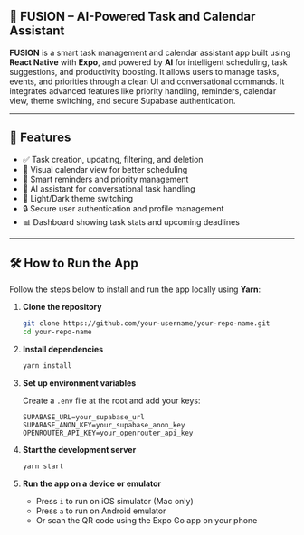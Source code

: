 ## 📌 FUSION – AI-Powered Task and Calendar Assistant

**FUSION** is a smart task management and calendar assistant app built using **React Native** with **Expo**, and powered by **AI** for intelligent scheduling, task suggestions, and productivity boosting. It allows users to manage tasks, events, and priorities through a clean UI and conversational commands. It integrates advanced features like priority handling, reminders, calendar view, theme switching, and secure Supabase authentication.

---

## 🚀 Features

- ✅ Task creation, updating, filtering, and deletion  
- 📅 Visual calendar view for better scheduling  
- 🔔 Smart reminders and priority management  
- 💬 AI assistant for conversational task handling  
- 🌙 Light/Dark theme switching  
- 🔒 Secure user authentication and profile management  
- 📊 Dashboard showing task stats and upcoming deadlines  

---

## 🛠️ How to Run the App

Follow the steps below to install and run the app locally using **Yarn**:

1. **Clone the repository**

   ```bash
   git clone https://github.com/your-username/your-repo-name.git
   cd your-repo-name
   ```

2. **Install dependencies**

   ```bash
   yarn install
   ```

3. **Set up environment variables**

   Create a `.env` file at the root and add your keys:

   ```env
   SUPABASE_URL=your_supabase_url
   SUPABASE_ANON_KEY=your_supabase_anon_key
   OPENROUTER_API_KEY=your_openrouter_api_key
   ```

4. **Start the development server**

   ```bash
   yarn start
   ```

5. **Run the app on a device or emulator**

   - Press `i` to run on iOS simulator (Mac only)
   - Press `a` to run on Android emulator
   - Or scan the QR code using the Expo Go app on your phone
